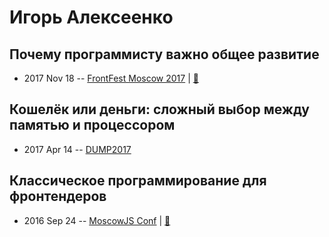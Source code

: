 # Игорь Алексеенко

## Почему программисту важно общее развитие
- 2017 Nov 18 -- [FrontFest Moscow 2017](https://www.youtube.com/watch?v=_dixWLGxUF4)  | [:notebook:](https://speakerdeck.com/frontfest/ighor-alieksieienko)  
## Кошелёк или деньги: сложный выбор между памятью и процессором
- 2017 Apr 14 -- [DUMP2017](https://www.youtube.com/watch?v=9BAPAF85UPI)    
## Классическое программирование для фронтендеров
- 2016 Sep 24 -- [MoscowJS Conf](https://www.youtube.com/watch?v=b2AhDtFfSSU)  | [:notebook:](http://www.slideshare.net/BadooDev/ss-67054447)  

